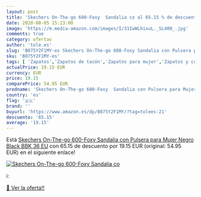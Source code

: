 ```yaml
---
layout: post
title: 'Skechers On-The-go 600-Foxy  Sandalia co al 65.15 % de descuento'
date: 2020-08-05 15:23:00
image: 'https://m.media-amazon.com/images/I/31IwWLhixuL._SL400_.jpg'
comments: true
category: ofertas
author: 'tole.es'
slug: 'B075Y2F1MY-es Skechers On-The-go 600-Foxy Sandalia con Pulsera para...'
sku: 'B075Y2F1MY-es'
tags: [ 'Zapatos','Zapatos de tacón','Zapatos para mujer','Zapatos y complementos','sandalia', ]
actualPrice: 19.15 EUR
currency: EUR
price: 19.15
comparePrice: 54.95 EUR
prodname: 'Skechers On-The-go 600-Foxy  Sandalia con Pulsera para Mujer  Negro  Black BBK   36 EU'
country: 'es'
flag: '🇪🇸'
brand: ''
buyurl: 'https://www.amazon.es/dp/B075Y2F1MY/?tag=tolees-21'
descuento: '65.15'
average: '19.15'
---
```


Está [Skechers On-The-go 600-Foxy  Sandalia con Pulsera para Mujer  Negro  Black BBK   36 EU](https://www.amazon.es/dp/B075Y2F1MY/?tag=tolees-21) con 65.15 de descuento por 19.15 EUR (original: 54.95 EUR) en el siguiente enlace!

[![Skechers On-The-go 600-Foxy  Sandalia co](https://m.media-amazon.com/images/I/31IwWLhixuL._SL400_.jpg)](https://www.amazon.es/dp/B075Y2F1MY/?tag=tolees-21)

ℹ️:


[🛒 Ver la oferta!!](https://www.amazon.es/dp/B075Y2F1MY/?tag=tolees-21)
